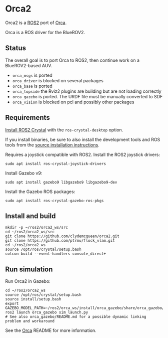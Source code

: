 # Orca2 #

Orca2 is a [ROS2](https://index.ros.org/doc/ros2/) port of [Orca](https://github.com/clydemcqueen/orca).

Orca is a ROS driver for the BlueROV2.

## Status

The overall goal is to port Orca to ROS2, then continue work on a BlueROV2-based AUV.

* `orca_msgs` is ported
* `orca_driver` is blocked on several packages
* `orca_base` is ported
* `orca_topside` the Rviz2 plugins are building but are not loading correctly
* `orca_gazebo` is ported. The URDF file must be manually converted to SDF
* `orca_vision` is blocked on pcl and possibly other packages

## Requirements

[Install ROS2 Crystal](https://index.ros.org/doc/ros2/Installation/)
with the `ros-crystal-desktop` option.

If you install binaries, be sure to also install the development tools and ROS tools from the
[source installation instructions](https://index.ros.org/doc/ros2/Installation/Linux-Development-Setup/).

Requires a joystick compatible with ROS2. Install the ROS2 joystick drivers:
~~~
sudo apt install ros-crystal-joystick-drivers
~~~

Install Gazebo v9:

~~~
sudo apt install gazebo9 libgazebo9 libgazebo9-dev
~~~

Install the Gazebo ROS packages:
~~~
sudo apt install ros-crystal-gazebo-ros-pkgs
~~~

## Install and build

~~~
mkdir -p ~/ros2/orca2_ws/src
cd ~/ros2/orca2_ws/src
git clone https://github.com/clydemcqueen/orca2.git
git clone https://github.com/ptrmu/flock_vlam.git
cd ~/ros2/orca2_ws
source /opt/ros/crystal/setup.bash
colcon build --event-handlers console_direct+
~~~

## Run simulation

Run Orca2 in Gazebo:

~~~
cd ~/ros2/orca2_ws
source /opt/ros/crystal/setup.bash
source install/setup.bash
export GAZEBO_MODEL_PATH=~/ros2/orca_ws/install/orca_gazebo/share/orca_gazebo/models
ros2 launch orca_gazebo sim_launch.py
# See also orca_gazebo/README.md for a possible dynamic linking problem and workaround
~~~

See the [Orca](https://github.com/clydemcqueen/orca) README for more information.